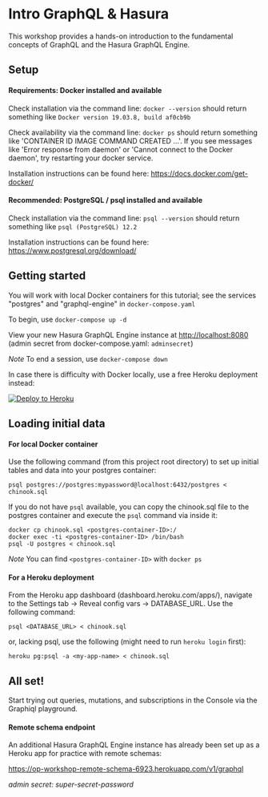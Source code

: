 # Intro GraphQL & Hasura

This workshop provides a hands-on introduction to the fundamental concepts of GraphQL and the Hasura GraphQL Engine.

## Setup

#### Requirements: Docker installed and available

Check installation via the command line: `docker --version` should return something like `Docker version 19.03.8, build af0cb9b`

Check availability via the command line: `docker ps` should return something like 'CONTAINER ID IMAGE COMMAND CREATED ...'. If you see messages like 'Error response from daemon' or 'Cannot connect to the Docker daemon', try restarting your docker service.

Installation instructions can be found here: https://docs.docker.com/get-docker/

#### Recommended: PostgreSQL / psql installed and available

Check installation via the command line: `psql --version` should return something like `psql (PostgreSQL) 12.2`

Installation instructions can be found here: https://www.postgresql.org/download/

## Getting started

You will work with local Docker containers for this tutorial; see the services "postgres" and "graphql-engine" in `docker-compose.yaml`

To begin, use `docker-compose up -d`

View your new Hasura GraphQL Engine instance at [http://localhost:8080](http://localhost:8080) (admin secret from docker-compose.yaml: `adminsecret`)

_Note_ To end a session, use `docker-compose down`

In case there is difficulty with Docker locally, use a free Heroku deployment instead:

[![Deploy to
Heroku](https://www.herokucdn.com/deploy/button.svg)](https://heroku.com/deploy?template=https://github.com/coco98/intro-graphql-hasura)

## Loading initial data

#### For local Docker container

Use the following command (from this project root directory) to set up initial tables and data into your postgres container:

```
psql postgres://postgres:mypassword@localhost:6432/postgres < chinook.sql

```

If you do not have `psql` available, you can copy the chinook.sql file to the postgres container and execute the `psql` command via inside it:

```
docker cp chinook.sql <postgres-container-ID>:/
docker exec -ti <postgres-container-ID> /bin/bash
psql -U postgres < chinook.sql

```

_Note_ You can find `<postgres-container-ID>` with `docker ps`

#### For a Heroku deployment

From the Heroku app dashboard (dashboard.heroku.com/apps/<my-app-name>), navigate to the Settings tab -> Reveal config vars -> DATABASE_URL. Use the following command:

```
psql <DATABASE_URL> < chinook.sql

```

or, lacking psql, use the following (might need to run `heroku login` first):

```
heroku pg:psql -a <my-app-name> < chinook.sql

```

## All set!

Start trying out queries, mutations, and subscriptions in the Console via the Graphiql playground.

#### Remote schema endpoint

An additional Hasura GraphQL Engine instance has already been set up as a Heroku app for practice with remote schemas:

https://op-workshop-remote-schema-6923.herokuapp.com/v1/graphql

_admin secret: super-secret-password_
